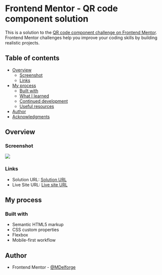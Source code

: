# Frontend Mentor - QR code component solution

This is a solution to the [QR code component challenge on Frontend Mentor](https://www.frontendmentor.io/challenges/qr-code-component-iux_sIO_H). Frontend Mentor challenges help you improve your coding skills by building realistic projects. 

## Table of contents

- [Overview](#overview)
  - [Screenshot](#screenshot)
  - [Links](#links)
- [My process](#my-process)
  - [Built with](#built-with)
  - [What I learned](#what-i-learned)
  - [Continued development](#continued-development)
  - [Useful resources](#useful-resources)
- [Author](#author)
- [Acknowledgments](#acknowledgments)


## Overview

### Screenshot

![](images/Screenshot.jpg)


### Links

- Solution URL: [Solution URL ](https://github.com/MDelforge/qr-code-component.git)
- Live Site URL: [Live site URL ](https://mdelforge.github.io/qr-code-component/)

## My process

### Built with

- Semantic HTML5 markup
- CSS custom properties
- Flexbox
- Mobile-first workflow


## Author

- Frontend Mentor - [@MDelforge](https://www.frontendmentor.io/profile/MDelforge)





